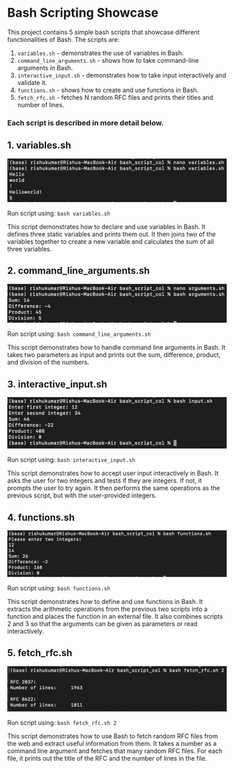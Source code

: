 # Bash Scripting Showcase

This project contains 5 simple bash scripts that showcase different functionalities of Bash. The scripts are:

1. `variables.sh` - demonstrates the use of variables in Bash.
2. `command_line_arguments.sh` - shows how to take command-line arguments in Bash.
3. `interactive_input.sh` - demonstrates how to take input interactively and validate it.
4. `functions.sh` - shows how to create and use functions in Bash.
5. `fetch_rfc.sh` - fetches N random RFC files and prints their titles and number of lines.

### Each script is described in more detail below.

## 1. variables.sh
![Alt text](working_screenshorts/1.png)

Run script using: `bash variables.sh`

This script demonstrates how to declare and use variables in Bash. It defines three static variables and prints them out. It then joins two of the variables together to create a new variable and calculates the sum of all three variables.

## 2. command_line_arguments.sh
![Alt text](working_screenshorts/2.png)

Run script using: `bash command_line_arguments.sh`

This script demonstrates how to handle command line arguments in Bash. It takes two parameters as input and prints out the sum, difference, product, and division of the numbers.


## 3. interactive_input.sh
![Alt text](working_screenshorts/3.png)

Run script using: `bash interactive_input.sh`

This script demonstrates how to accept user input interactively in Bash. It asks the user for two integers and tests if they are integers. If not, it prompts the user to try again. It then performs the same operations as the previous script, but with the user-provided integers.



## 4. functions.sh
![Alt text](working_screenshorts/4.png)

Run script using: `bash functions.sh`

This script demonstrates how to define and use functions in Bash. It extracts the arithmetic operations from the previous two scripts into a function and places the function in an external file. It also combines scripts 2 and 3 so that the arguments can be given as parameters or read interactively.


## 5. fetch_rfc.sh
![Alt text](working_screenshorts/5.png)

Run script using: `bash fetch_rfc.sh 2`

This script demonstrates how to use Bash to fetch random RFC files from the web and extract useful information from them. It takes a number as a command line argument and fetches that many random RFC files. For each file, it prints out the title of the RFC and the number of lines in the file.
